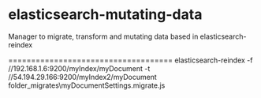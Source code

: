# elasticsearch-mutating-data
Manager to migrate, transform and mutating data based in elasticsearch-reindex


====================================
elasticsearch-reindex -f //192.168.1.6:9200/myIndex/myDocument -t //54.194.29.166:9200/myIndex2/myDocument folder_migrates\myDocumentSettings.migrate.js
